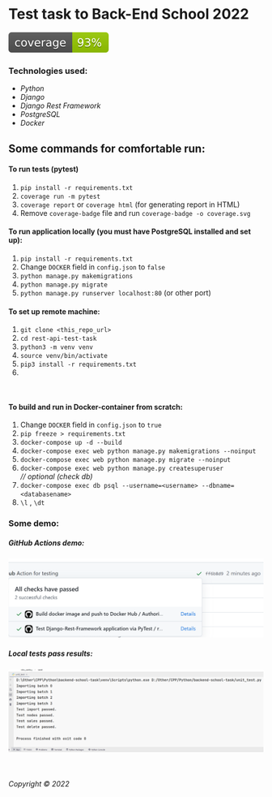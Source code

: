 # Test task to Back-End School 2022   
![coverage](./coverage.svg)

### Technologies used:  
* _Python_
* _Django_
* _Django Rest Framework_
* _PostgreSQL_
* _Docker_   


## Some commands for comfortable run:  

#### To run tests (pytest)  
1. `pip install -r requirements.txt`  
2. `coverage run -m pytest`  
3. `coverage report` or `coverage html` (for generating report in HTML)
4. Remove `coverage-badge` file and run `coverage-badge -o coverage.svg`
&nbsp;   

#### To run application locally (you must have PostgreSQL installed and set up):  
1. `pip install -r requirements.txt`
2. Change `DOCKER` field in `config.json` to `false`  
3. `python manage.py makemigrations`  
4. `python manage.py migrate`  
5. `python manage.py runserver localhost:80` (or other port)  

#### To set up remote machine:  
1. `git clone <this_repo_url>`  
2. `cd rest-api-test-task`  
3. `python3 -m venv venv`  
4. `source venv/bin/activate`  
5. `pip3 install -r requirements.txt`  
6. 
&nbsp;  
#### To build and run in Docker-container from scratch:   
1. Change `DOCKER` field in `config.json` to `true`  
2. `pip freeze > requirements.txt`  
3. `docker-compose up -d --build`  
4. `docker-compose exec web python manage.py makemigrations --noinput`  
5. `docker-compose exec web python manage.py migrate --noinput`  
6. `docker-compose exec web python manage.py createsuperuser`  
_// optional (check db)_  
7. `docker-compose exec db psql --username=<username> --dbname=<databasename>`   
8. `\l` , `\dt`   


### Some demo:  
##### GitHub Actions demo:  
![GitHub Actions output](github-actions-demo.PNG)
##### Local tests pass results:  
![Import, Nodes, Sales, Delete](local_test_results.PNG)  

&nbsp;  



###### Copyright © 2022